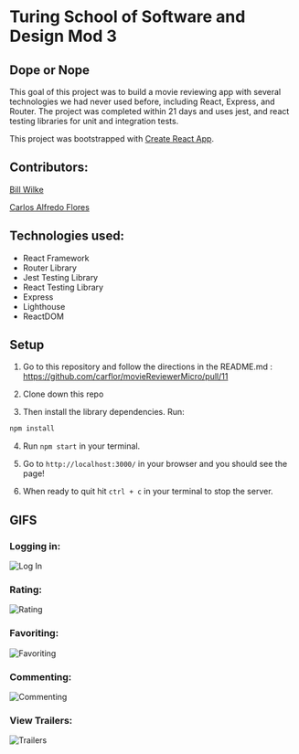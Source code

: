 # Turing School of Software and Design Mod 3

## Dope or Nope

This goal of this project was to build a movie reviewing app with several technologies we had never used before, including React, Express, and Router.
The project was completed within 21 days and uses jest, and react testing libraries for unit and integration tests. 

This project was bootstrapped with [Create React App](https://github.com/facebook/create-react-app).

## Contributors: 

[Bill Wilke](https://github.com/Billwilke42)

[Carlos Alfredo Flores](https://github.com/carflor)

## Technologies used:
  - React Framework
  - Router Library
  - Jest Testing Library
  - React Testing Library
  - Express
  - Lighthouse
  - ReactDOM

## Setup

1. Go to this repository and follow the directions in the README.md : https://github.com/carflor/movieReviewerMicro/pull/11

2. Clone down this repo

3. Then install the library dependencies. Run:

```bash
npm install
```

4. Run `npm start` in your terminal. 

5. Go to `http://localhost:3000/` in your browser and you should see the page!

6. When ready to quit hit `ctrl + c` in your terminal to stop the server.


## GIFS
### Logging in:
![Log In](https://media.giphy.com/media/J4ribafDOuCgOYEPp8/giphy.gif)

### Rating:
![Rating](https://media.giphy.com/media/gfBomw8Qh1Fbq6Pr9h/giphy.gif)

### Favoriting: 
![Favoriting](https://media.giphy.com/media/JmVOQxaPnvsYsz7LNs/giphy.gif)

### Commenting: 
![Commenting](https://giphy.com/gifs/H4cehqFZnBlwC6A5Ov)

### View Trailers: 
![Trailers](https://media.giphy.com/media/LrWQdMSAFCI8ojhr9h/giphy.gif)
